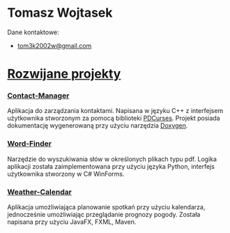 # Tomasz Wojtasek
Dane kontaktowe:
- tom3k2002w@gmail.com
# [Rozwijane projekty](https://github.com/Zogir01?tab=repositories)

### [Contact-Manager](https://github.com/Zogir01/Contact-Manager)
Aplikacja do zarządzania kontaktami. Napisana w języku C++ z interfejsem użytkownika stworzonym za pomocą biblioteki [PDCurses](https://pdcurses.org/). Projekt posiada dokumentację wygenerowaną przy użyciu narzędzia [Doxygen](https://github.com/doxygen/doxygen).

### [Word-Finder](https://github.com/Zogir01/Word-Finder)
Narzędzie do wyszukiwania słów w określonych plikach typu pdf. Logika aplikacji została zaimplementowana przy użyciu języka Python, interfejs użytkownika stworzony w C# WinForms.

### [Weather-Calendar](https://github.com/Zogir01/Weather-Calendar)
Aplikacja umożliwiająca planowanie spotkań przy użyciu kalendarza, jednocześnie umożliwiając przeglądanie prognozy pogody. Została napisana przy użyciu JavaFX, FXML, Maven.
